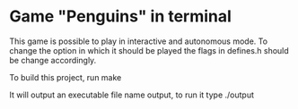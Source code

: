 # Game "Penguins" in terminal

This game is possible to play in interactive and autonomous mode. To change the option in which it should be played the flags in defines.h should be change accordingly.

To build this project, run
    make

It will output an executable file name output, to run it type
    ./output
